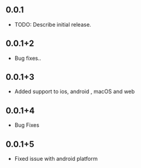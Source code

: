 ## 0.0.1

* TODO: Describe initial release.
## 0.0.1+2
* Bug fixes..
## 0.0.1+3
* Added support to ios, android , macOS and web
## 0.0.1+4
* Bug Fixes

## 0.0.1+5
* Fixed issue with android platform